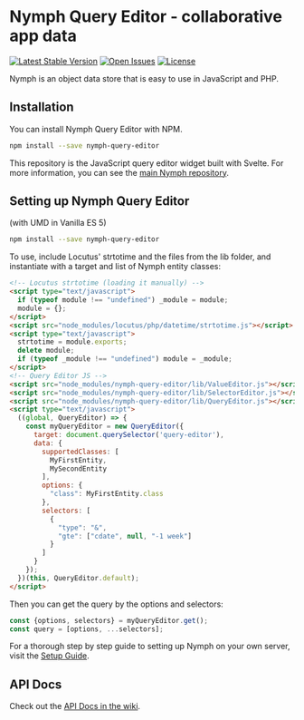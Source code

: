 # Nymph Query Editor - collaborative app data

[![Latest Stable Version](https://img.shields.io/npm/v/nymph-query-editor.svg)](https://www.npmjs.com/package/nymph-query-editor) [![Open Issues](https://img.shields.io/github/issues/sciactive/nymph-query-editor.svg)](https://github.com/sciactive/nymph-query-editor/issues) [![License](https://img.shields.io/github/license/sciactive/nymph-query-editor.svg)]()

Nymph is an object data store that is easy to use in JavaScript and PHP.

## Installation

You can install Nymph Query Editor with NPM.

```sh
npm install --save nymph-query-editor
```

This repository is the JavaScript query editor widget built with Svelte. For more information, you can see the [main Nymph repository](https://github.com/sciactive/nymph).

## Setting up Nymph Query Editor

(with UMD in Vanilla ES 5)

```sh
npm install --save nymph-query-editor
```

To use, include Locutus' strtotime and the files from the lib folder, and instantiate with a target and list of Nymph entity classes:

```html
<!-- Locutus strtotime (loading it manually) -->
<script type="text/javascript">
  if (typeof module !== "undefined") _module = module;
  module = {};
</script>
<script src="node_modules/locutus/php/datetime/strtotime.js"></script>
<script type="text/javascript">
  strtotime = module.exports;
  delete module;
  if (typeof _module !== "undefined") module = _module;
</script>
<!-- Query Editor JS -->
<script src="node_modules/nymph-query-editor/lib/ValueEditor.js"></script>
<script src="node_modules/nymph-query-editor/lib/SelectorEditor.js"></script>
<script src="node_modules/nymph-query-editor/lib/QueryEditor.js"></script>
<script type="text/javascript">
  ((global, QueryEditor) => {
    const myQueryEditor = new QueryEditor({
      target: document.querySelector('query-editor'),
      data: {
        supportedClasses: [
          MyFirstEntity,
          MySecondEntity
        ],
        options: {
          "class": MyFirstEntity.class
        },
        selectors: [
          {
            "type": "&",
            "gte": ["cdate", null, "-1 week"]
          }
        ]
      }
    });
  })(this, QueryEditor.default);
</script>
```

Then you can get the query by the options and selectors:

```js
const {options, selectors} = myQueryEditor.get();
const query = [options, ...selectors];
```

For a thorough step by step guide to setting up Nymph on your own server, visit the [Setup Guide](https://github.com/sciactive/nymph/wiki/Setup-Guide).

## API Docs

Check out the [API Docs in the wiki](https://github.com/sciactive/nymph/wiki/API-Docs).
